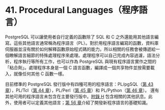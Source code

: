 # 41. Procedural Languages（程序語言）

PostgreSQL 可以讓使用者自行定義的函數除了 SQL 和 C 之外還能用其他語言編寫。這些其他語言通常稱為程序語言（PL）。對於用程序語言編寫的函數，資料庫伺服器並沒有關於如何解釋函數原始程式碼的能力。所以相關的任務會被傳遞給一個瞭解語言細節的特殊處理程序來處理。處理程序可以自己完成內容過濾，語法分析，程序執行等所有工作，也可以作為 PostgreSQL 與現有程序語言實作之間的「粘合劑」。處理程序本身是一個 C 語言函數，編譯成一個共享物件並按需要載入，就像任何其他 C 函數一樣。

目前標準的 PostgreSQL 發行版中有四種可用的程序語言：PL/pgSQL（[第 43 章](../pl-pgsql-sql-procedural-language/)），PL/Tcl（[第 44 章](../pl-tcl-tcl-procedural-language.md)），PL/Perl（[第 45 章](../pl-python-python-procedural-language-1/)）和 PL/Python（[第 46 章]()）。 還有其他可用的程序語言未包含在主要發行版中。[附錄 H](https://github.com/pgsql-tw/gitbook-docs/tree/67cc71691219133f37b9a33df9c691a2dd9c2642/tw/appendixes/h.-wai-bu-zhuan-an) 包含相關的其他訊息。此外，使用者可以定義其他語言；[第 56 章](../../internals/writing-a-procedural-language-handler.md)介紹了開發新程序語言的基礎知識。

